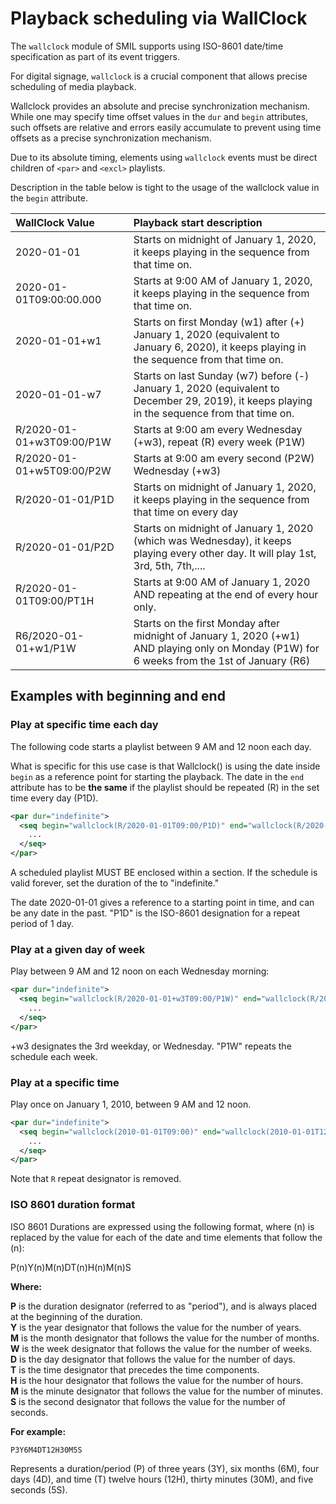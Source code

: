 # Playback scheduling via WallClock

The `wallclock` module of SMIL supports using ISO-8601 date/time specification as part of its event triggers.

For digital signage, `wallclock` is a crucial component that allows precise scheduling of media playback.

Wallclock provides an absolute and precise synchronization mechanism. While one may specify time offset values in the `dur` and `begin` attributes, such offsets are relative and errors easily accumulate to prevent using time offsets as a precise synchronization mechanism.

Due to its absolute timing, elements using `wallclock` events must be direct children of `<par>` and `<excl>` playlists.

Description in the table below is tight to the usage of the wallclock value in the `begin` attribute.

| WallClock Value | Playback start description |
| :--- | :--- |
| 2020-01-01 | Starts on midnight of January 1, 2020, it keeps playing in the sequence from that time on. |
| 2020-01-01T09:00:00.000 | Starts at 9:00 AM of January 1, 2020, it keeps playing in the sequence from that time on. |
| 2020-01-01+w1 | Starts on first Monday (w1) after (+) January 1, 2020 (equivalent to January 6, 2020), it keeps playing in the sequence from that time on. |
| 2020-01-01-w7 | Starts on last Sunday (w7) before (-) January 1, 2020 (equivalent to December 29, 2019), it keeps playing in the sequence from that time on. |
| R/2020-01-01+w3T09:00/P1W | Starts at 9:00 am every Wednesday (+w3), repeat (R) every week (P1W) |
| R/2020-01-01+w5T09:00/P2W | Starts at 9:00 am every second (P2W) Wednesday (+w3) |
| R/2020-01-01/P1D | Starts on midnight of January 1, 2020, it keeps playing in the sequence from that time on every day |
| R/2020-01-01/P2D | Starts on midnight of January 1, 2020 (which was Wednesday), it keeps playing every other day. It will play 1st, 3rd, 5th, 7th,.... |
| R/2020-01-01T09:00/PT1H | Starts at 9:00 AM of January 1, 2020 AND repeating at the end of every hour only. |
| R6/2020-01-01+w1/P1W | Starts on the first Monday after midnight of January 1, 2020 (+w1) AND playing only on Monday (P1W) for 6 weeks from the 1st of January (R6) |

## Examples with beginning and end

### Play at specific time each day

The following code starts a playlist between 9 AM and 12 noon each day.

What is specific for this use case is that Wallclock() is using the date inside `begin` as a reference point for starting the playback. The date in the `end` attribute has to be **the same** if the playlist should be repeated (R) in the set time every day (P1D).

```xml
<par dur="indefinite">
  <seq begin="wallclock(R/2020-01-01T09:00/P1D)" end="wallclock(R/2020-01-01T12:00/P1D)">
    ...
  </seq>
</par>
```

A scheduled playlist MUST BE enclosed within a section. If the schedule is valid forever, set the duration of the to "indefinite."

The date 2020-01-01 gives a reference to a starting point in time, and can be any date in the past. "P1D" is the ISO-8601 designation for a repeat period of 1 day.

### Play at a given day of week

Play between 9 AM and 12 noon on each Wednesday morning:

```xml
<par dur="indefinite">
  <seq begin="wallclock(R/2020-01-01+w3T09:00/P1W)" end="wallclock(R/2020-01-01+w3T12:00/P1W)">
    ...
  </seq>
</par>
```

+w3 designates the 3rd weekday, or Wednesday. "P1W" repeats the schedule each week.

### Play at a specific time

Play once on January 1, 2010, between 9 AM and 12 noon.

```xml
<par dur="indefinite">
  <seq begin="wallclock(2010-01-01T09:00)" end="wallclock(2010-01-01T12:00)">
    ...
  </seq>
</par>
```

Note that `R` repeat designator is removed.

### ISO 8601 duration format

ISO 8601 Durations are expressed using the following format, where (n) is replaced by the value for each of the date and time elements that follow the (n):

P(n)Y(n)M(n)DT(n)H(n)M(n)S

**Where:**

**P** is the duration designator (referred to as "period"), and is always placed at the beginning of the duration. <br />
**Y** is the year designator that follows the value for the number of years. <br />
**M** is the month designator that follows the value for the number of months. <br />
**W** is the week designator that follows the value for the number of weeks. <br />
**D** is the day designator that follows the value for the number of days. <br />
**T** is the time designator that precedes the time components. <br />
**H** is the hour designator that follows the value for the number of hours. <br />
**M** is the minute designator that follows the value for the number of minutes. <br />
**S** is the second designator that follows the value for the number of seconds.

**For example:**

`P3Y6M4DT12H30M5S`

Represents a duration/period (P) of three years (3Y), six months (6M), four days (4D), and time (T) twelve hours (12H), thirty minutes (30M), and five seconds (5S).
